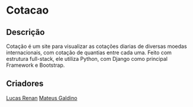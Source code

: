 # Cotacao

## Descrição

Cotação é um site para visualizar as cotações diarias de diversas moedas internacionais, com cotação de quantias entre cada uma.
Feito com estrutura full-stack, ele utiliza Python, com Django como principal Framework e Bootstrap.

## Criadores

[Lucas Renan](https://github.com/LUCASRENAA)
[Mateus Galdino](https://github.com/MateusGaldinoLG)
